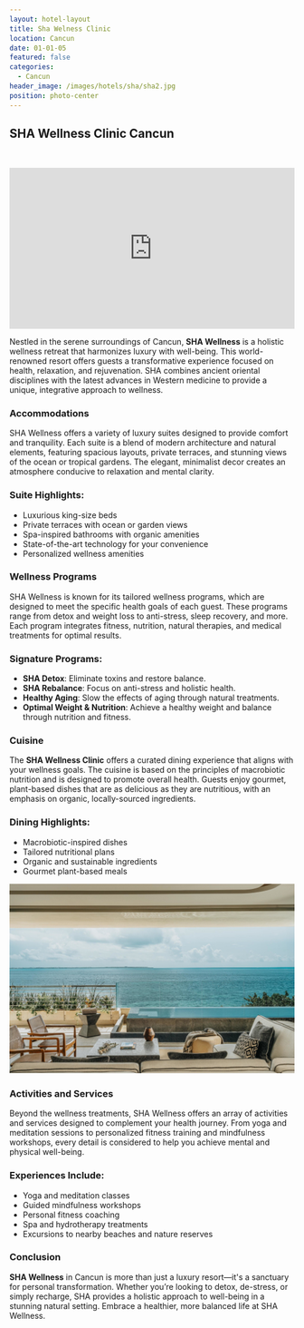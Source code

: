 ```yaml
---
layout: hotel-layout
title: Sha Welness Clinic
location: Cancun
date: 01-01-05
featured: false
categories:
  - Cancun
header_image: /images/hotels/sha/sha2.jpg
position: photo-center
---
```

## SHA Wellness Clinic Cancun
&nbsp;

<style>.embed-container { position: relative; padding-bottom: 56.25%; height: 0; overflow: hidden; max-width: 100%; } .embed-container iframe, .embed-container object, .embed-container embed { position: absolute; top: 0; left: 0; width: 100%; height: 100%; }</style><div class='embed-container'><iframe src='https://www.youtube.com/embed/R-UhsusuzXs' frameborder='0' allowfullscreen></iframe></div>


Nestled in the serene surroundings of Cancun, **SHA Wellness** is a holistic wellness retreat that harmonizes luxury with well-being. This world-renowned resort offers guests a transformative experience focused on health, relaxation, and rejuvenation. SHA combines ancient oriental disciplines with the latest advances in Western medicine to provide a unique, integrative approach to wellness.

### Accommodations

SHA Wellness offers a variety of luxury suites designed to provide comfort and tranquility. Each suite is a blend of modern architecture and natural elements, featuring spacious layouts, private terraces, and stunning views of the ocean or tropical gardens. The elegant, minimalist decor creates an atmosphere conducive to relaxation and mental clarity.

### Suite Highlights:
- Luxurious king-size beds
- Private terraces with ocean or garden views
- Spa-inspired bathrooms with organic amenities
- State-of-the-art technology for your convenience
- Personalized wellness amenities

### Wellness Programs

SHA Wellness is known for its tailored wellness programs, which are designed to meet the specific health goals of each guest. These programs range from detox and weight loss to anti-stress, sleep recovery, and more. Each program integrates fitness, nutrition, natural therapies, and medical treatments for optimal results.

### Signature Programs:
- **SHA Detox**: Eliminate toxins and restore balance.
- **SHA Rebalance**: Focus on anti-stress and holistic health.
- **Healthy Aging**: Slow the effects of aging through natural treatments.
- **Optimal Weight & Nutrition**: Achieve a healthy weight and balance through nutrition and fitness.

### Cuisine

The **SHA Wellness Clinic** offers a curated dining experience that aligns with your wellness goals. The cuisine is based on the principles of macrobiotic nutrition and is designed to promote overall health. Guests enjoy gourmet, plant-based dishes that are as delicious as they are nutritious, with an emphasis on organic, locally-sourced ingredients.

### Dining Highlights:
- Macrobiotic-inspired dishes
- Tailored nutritional plans
- Organic and sustainable ingredients
- Gourmet plant-based meals

![](/images/hotels/sha/sha.jpg)

### Activities and Services

Beyond the wellness treatments, SHA Wellness offers an array of activities and services designed to complement your health journey. From yoga and meditation sessions to personalized fitness training and mindfulness workshops, every detail is considered to help you achieve mental and physical well-being.

### Experiences Include:
- Yoga and meditation classes
- Guided mindfulness workshops
- Personal fitness coaching
- Spa and hydrotherapy treatments
- Excursions to nearby beaches and nature reserves

### Conclusion

**SHA Wellness** in Cancun is more than just a luxury resort—it's a sanctuary for personal transformation. Whether you’re looking to detox, de-stress, or simply recharge, SHA provides a holistic approach to well-being in a stunning natural setting. Embrace a healthier, more balanced life at SHA Wellness.


